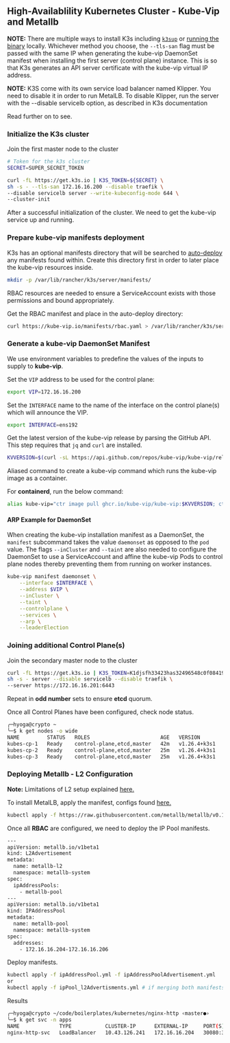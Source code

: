## High-Availablility Kubernetes Cluster - Kube-Vip and Metallb

**NOTE:** There are multiple ways to install K3s including [`k3sup`](https://k3sup.dev/) or [running the binary](https://rancher.com/docs/k3s/latest/en/quick-start/) locally. Whichever method you choose, the `--tls-san` flag must be passed with the same IP when generating the kube-vip DaemonSet manifest when installing the first server (control plane) instance. This is so that K3s generates an API server certificate with the kube-vip virtual IP address.

**NOTE:**
K3S come with its own service load balancer named Klipper. You need to disable it in order to run MetalLB. To disable Klipper, run the server with the --disable servicelb option, as described in K3s documentation

Read further on to see.

### Initialize the K3s cluster

Join the first master node to the cluster

```bash
# Token for the k3s cluster
SECRET=SUPER_SECRET_TOKEN

curl -fL https://get.k3s.io | K3S_TOKEN=${SECRET} \
sh -s - --tls-san 172.16.16.200 --disable traefik \
--disable servicelb server --write-kubeconfig-mode 644 \
--cluster-init
```

After a successful initialization of the cluster. We need to get the kube-vip service up and running.

### Prepare kube-vip manifests deployment

K3s has an optional manifests directory that will be searched to [auto-deploy](https://rancher.com/docs/k3s/latest/en/advanced/#auto-deploying-manifests) any manifests found within. Create this directory first in order to later place the kube-vip resources inside.

```bash
mkdir -p /var/lib/rancher/k3s/server/manifests/
```

RBAC resources are needed to ensure a ServiceAccount exists with those permissions and bound appropriately.

Get the RBAC manifest and place in the auto-deploy directory:

```sh
curl https://kube-vip.io/manifests/rbac.yaml > /var/lib/rancher/k3s/server/manifests/kube-vip-rbac.yaml
```

### Generate a kube-vip DaemonSet Manifest

We use environment variables to predefine the values of the inputs to supply to **kube-vip**.

Set the `VIP` address to be used for the control plane:

```bash
export VIP=172.16.16.200
```

Set the `INTERFACE` name to the name of the interface on the control plane(s) which will announce the VIP.

```bash
export INTERFACE=ens192
```

Get the latest version of the kube-vip release by parsing the GitHub API. This step requires that `jq` and `curl` are installed.

```bash
KVVERSION=$(curl -sL https://api.github.com/repos/kube-vip/kube-vip/releases | jq -r ".[0].name")
```

Aliased command to create a kube-vip command which runs the kube-vip image as a container.

For **containerd**, run the below command:

```bash
alias kube-vip="ctr image pull ghcr.io/kube-vip/kube-vip:$KVVERSION; ctr run --rm --net-host ghcr.io/kube-vip/kube-vip:$KVVERSION vip /kube-vip"
```

#### ARP Example for DaemonSet

When creating the kube-vip installation manifest as a DaemonSet, the `manifest` subcommand takes the value `daemonset` as opposed to the `pod` value. The flags `--inCluster` and `--taint` are also needed to configure the DaemonSet to use a ServiceAccount and affine the kube-vip Pods to control plane nodes thereby preventing them from running on worker instances.

```bash
kube-vip manifest daemonset \
    --interface $INTERFACE \
    --address $VIP \
    --inCluster \
    --taint \
    --controlplane \
    --services \
    --arp \
    --leaderElection

```

### Joining additional Control Plane(s)

Join the secondary master node to the cluster

```bash
curl -fL https://get.k3s.io | K3S_TOKEN=K1djsfh33423has32496548c0f0841924972123685::server:SUPER_SECRET_TOKEN \
sh -s - server --disable servicelb --disable traefik \
--server https://172.16.16.201:6443
```

Repeat in **odd number** sets to ensure **etcd** quorum.

Once all Control Planes have been configured, check node status.

```bash
╭─hyoga@crypto ~ 
╰─$ k get nodes -o wide
NAME         STATUS   ROLES                       AGE   VERSION        INTERNAL-IP     EXTERNAL-IP   OS-IMAGE                         KERNEL-VERSION    CONTAINER-RUNTIME
kubes-cp-1   Ready    control-plane,etcd,master   42m   v1.26.4+k3s1   172.16.16.201   <none>        Debian GNU/Linux 11 (bullseye)   5.10.0-21-amd64   containerd://1.6.19-k3s1
kubes-cp-2   Ready    control-plane,etcd,master   25m   v1.26.4+k3s1   172.16.16.202   <none>        Debian GNU/Linux 11 (bullseye)   5.10.0-21-amd64   containerd://1.6.19-k3s1
kubes-cp-3   Ready    control-plane,etcd,master   25m   v1.26.4+k3s1   172.16.16.203   <none>        Debian GNU/Linux 11 (bullseye)   5.10.0-21-amd64   containerd://1.6.19-k3s1
```

### Deploying Metallb - L2 Configuration
**Note:** Limitations of L2 setup explained [here.](https://metallb.universe.tf/concepts/layer2/)

To install MetalLB, apply the manifest, configs found [here.](https://metallb.universe.tf/configuration/#layer-2-configuration)

```bash
kubectl apply -f https://raw.githubusercontent.com/metallb/metallb/v0.13.9/config/manifests/metallb-native.yaml
```

Once all **RBAC** are configured, we need to deploy the IP Pool manifests.

```bash
---
apiVersion: metallb.io/v1beta1
kind: L2Advertisement
metadata:
  name: metallb-l2
  namespace: metallb-system
spec:
  ipAddressPools:
    - metallb-pool
---
apiVersion: metallb.io/v1beta1
kind: IPAddressPool
metadata:
  name: metallb-pool
  namespace: metallb-system
spec:
  addresses:
    - 172.16.16.204-172.16.16.206
```

 Deploy manifests.

```bash
kubectl apply -f ipAddressPool.yml -f ipAddressPoolAdvertisement.yml
or 
kubectl apply -f ipPool_l2Advertisments.yml # if merging both manifests
```

Results

```bash
╭─hyoga@crypto ~/code/boilerplates/kubernetes/nginx-http ‹master●› 
╰─$ k get svc -n apps 
NAME             TYPE           CLUSTER-IP      EXTERNAL-IP     PORT(S)           AGE
nginx-http-svc   LoadBalancer   10.43.126.241   172.16.16.204   30080:31680/TCP   46s
```
